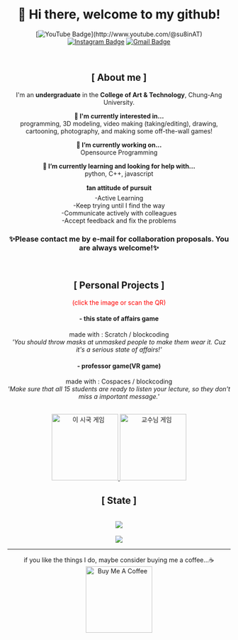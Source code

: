 <div align="center">
  
# 👋 Hi there, welcome to my github!

<!--
**codingsuhyun/codingsuhyun** is a ✨ _special_ ✨ repository because its `README.md` (this file) appears on your GitHub profile.

Here are some ideas to get you started:
-->


[![YouTube Badge](https://img.shields.io/badge/-@su8inAT-c4302b?style=flat-square&labelColor=c4302b&logo=youtube&logoColor=white&link=[https://www.youtube.com/channel/UCQXt2DMbgcjO5xpAd0cFS8A](http://www.youtube.com/@su8inAT))](http://www.youtube.com/@su8inAT)
[![Instagram Badge](https://img.shields.io/badge/-@sooo0oo__h-833AB4?style=flat-square&labelColor=833AB4&logo=instagram&logoColor=white&link=https://instagram.com/maddhruv)](https://instagram.com/sooo0oo__h) 
[![Gmail Badge](https://img.shields.io/badge/tngus6053@gmail.com-c14438?style=flat-square&logo=Gmail&logoColor=white&link=mailto:dhruvjainpenny@gmail.com)](mailto:tngus6053@gmail.com)



<br>

## [ About me ]
I'm an **undergraduate** in the **College of Art & Technology**, Chung-Ang University. 

**🤔 I'm currently interested in...**
<br>programming, 3D modeling, video making (taking/editing), drawing, cartooning, photography, and making some off-the-wall games!

**🔭 I’m currently working on...**
<br>Opensource Programming
 
**🌱 I’m currently learning and looking for help with...**
<br>python, C++, javascript

**❗an attitude of pursuit**
<br>
-Active Learning<br>
-Keep trying until I find the way<br>
-Communicate actively with colleagues<br>
-Accept feedback and fix the problems<br>
### ✨Please contact me by e-mail for collaboration proposals. You are always welcome!✨
<br>

## [ Personal Projects ]

<span style="color:red;">(click the image or scan the QR)</span>



<!-- 이미지 -->

#### - this state of affairs game
made with : Scratch / blockcoding<br>
_'You should throw masks at unmasked people to make them wear it. Cuz it's a serious state of affairs!'_
<br>

#### - professor game(VR game)
made with : Cospaces / blockcoding<br>
_'Make sure that all 15 students are ready to listen your lecture, so they don't miss a important message.'_
<br>
<br>

<a href="https://scratch.mit.edu/projects/538070716">
  <img src=https://puffy-camp-2ba.notion.site/image/https%3A%2F%2Fprod-files-secure.s3.us-west-2.amazonaws.com%2F57ad375c-06dd-4a74-980b-0a73388b769a%2F85e771fb-036e-4814-8408-32e70f89ae13%2F%25E1%2584%258B%25E1%2585%25B5%25E1%2584%2589%25E1%2585%25B5%25E1%2584%2580%25E1%2585%25AE%25E1%2586%25A8%25E1%2584%2580%25E1%2585%25A6%25E1%2584%258B%25E1%2585%25B5%25E1%2586%25B71.png?table=block&id=14643053-5336-80c9-9636-e1b8e5c61c43&spaceId=57ad375c-06dd-4a74-980b-0a73388b769a&width=480&userId=&cache=v2 alt="이 시국 게임" width="150px" height="150px" />
</a>

<a href="https://edu.cospaces.io/UNU-ACW">
  <img src=https://puffy-camp-2ba.notion.site/image/https%3A%2F%2Fprod-files-secure.s3.us-west-2.amazonaws.com%2F57ad375c-06dd-4a74-980b-0a73388b769a%2Ffe67baf3-eb69-4253-a08c-30a42bdfe7a5%2FFinal_Project(Real)_QR.png?table=block&id=14643053-5336-8076-b15b-e04d38bcac17&spaceId=57ad375c-06dd-4a74-980b-0a73388b769a&width=480&userId=&cache=v2 alt="교수님 게임" width="150px" height="150px" />
</a>




## [ State ]

<br>
</div>
<!-- hit -->
<div align="center">
<a href="https://hits.seeyoufarm.com"><img src="https://hits.seeyoufarm.com/api/count/incr/badge.svg?url=https%3A%2F%2Fgithub.com%2Fcodingsuhyun&count_bg=%23717FE3&title_bg=%23000000&icon=awesomelists.svg&icon_color=%23E7E7E7&title=hits&edge_flat=false"/></a>
<br>
<br>

<!-- 깃허브 통계 -->
<picture>
  <source
    srcset="https://github-readme-stats.vercel.app/api?username=codingsuhyun&show_icons=true&theme=dark"
    media="(prefers-color-scheme: dark)"
  />
  <source
    srcset="https://github-readme-stats.vercel.app/api?username=codingsuhyun&show_icons=true"
    media="(prefers-color-scheme: light), (prefers-color-scheme: no-preference)"
  />
  <img src="https://github-readme-stats.vercel.app/api?username=codingsuhyun&show_icons=true" />
</picture>

<br>

------
if you like the things I do, maybe consider buying me a coffee...☕️<br>
<a href="https://buymeacoffee.com/codingsuhyun" target="_blank"><img src="https://cdn.buymeacoffee.com/buttons/v2/default-red.png" alt="Buy Me A Coffee" width="150" ></a>
